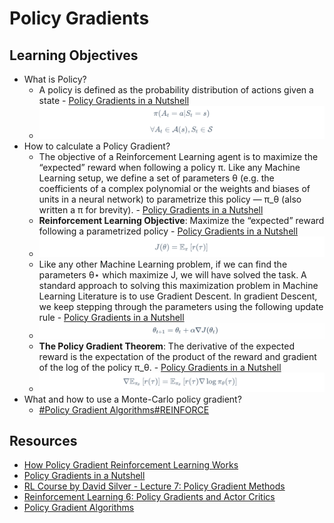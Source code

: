 # **Policy Gradients**

## **Learning Objectives**

* What is Policy?
	* A policy is defined as the probability distribution of actions given a state - [Policy Gradients in a Nutshell](https://towardsdatascience.com/policy-gradients-in-a-nutshell-8b72f9743c5d)
	* ![policy](./img/policy.png)
* How to calculate a Policy Gradient?
	* The objective of a Reinforcement Learning agent is to maximize the “expected” reward when following a policy π. Like any Machine Learning setup, we define a set of parameters θ (e.g. the coefficients of a complex polynomial or the weights and biases of units in a neural network) to parametrize this policy — π_θ​ (also written a π for brevity). - [Policy Gradients in a Nutshell](https://towardsdatascience.com/policy-gradients-in-a-nutshell-8b72f9743c5d)
	* **Reinforcement Learning Objective**: Maximize the “expected” reward following a parametrized policy - [Policy Gradients in a Nutshell](https://towardsdatascience.com/policy-gradients-in-a-nutshell-8b72f9743c5d)
	* ![J of theta](./img/J_of_theta.png)
	* Like any other Machine Learning problem, if we can find the parameters θ⋆ which maximize J, we will have solved the task. A standard approach to solving this maximization problem in Machine Learning Literature is to use Gradient Descent. In gradient Descent, we keep stepping through the parameters using the following update rule - [Policy Gradients in a Nutshell](https://towardsdatascience.com/policy-gradients-in-a-nutshell-8b72f9743c5d)
	* ![gradient](./img/gradient.png)
	* **The Policy Gradient Theorem**: The derivative of the expected reward is the expectation of the product of the reward and gradient of the log of the policy π_θ​. - [Policy Gradients in a Nutshell](https://towardsdatascience.com/policy-gradients-in-a-nutshell-8b72f9743c5d)
	* ![theorem](./img/theorem.png)
* What and how to use a Monte-Carlo policy gradient?
	* [#Policy Gradient Algorithms#REINFORCE](https://lilianweng.github.io/posts/2018-04-08-policy-gradient/#policy-gradient-algorithms)


## **Resources**

* [How Policy Gradient Reinforcement Learning Works](https://www.youtube.com/watch?v=A_2U6Sx67sE)
* [Policy Gradients in a Nutshell](https://towardsdatascience.com/policy-gradients-in-a-nutshell-8b72f9743c5d)
* [RL Course by David Silver - Lecture 7: Policy Gradient Methods](https://www.youtube.com/watch?v=KHZVXao4qXs)
* [Reinforcement Learning 6: Policy Gradients and Actor Critics](https://www.youtube.com/watch?v=bRfUxQs6xIM)
* [Policy Gradient Algorithms](https://lilianweng.github.io/posts/2018-04-08-policy-gradient/)
